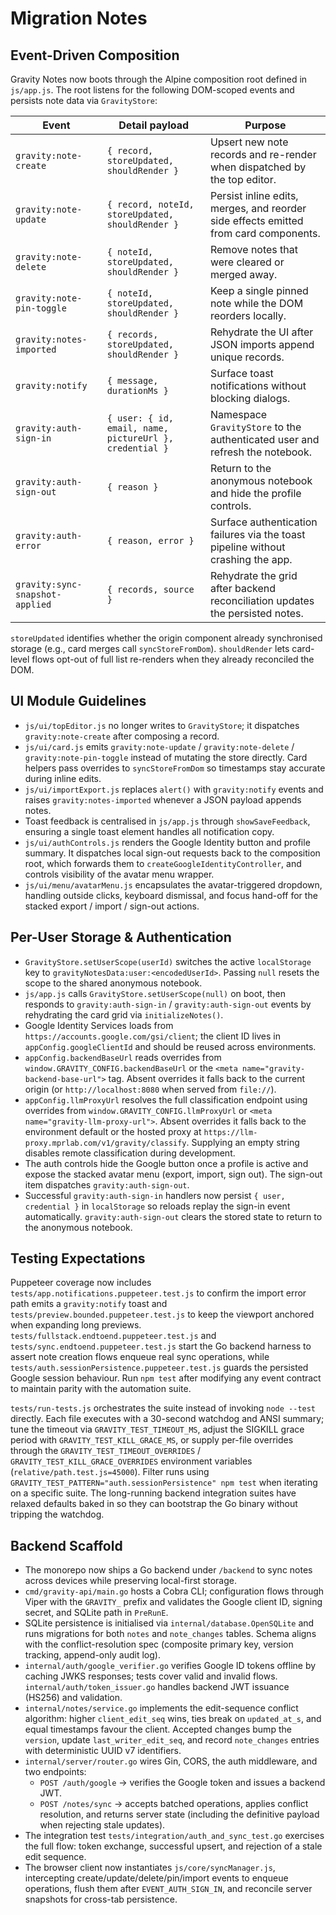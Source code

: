 # Migration Notes

## Event-Driven Composition

Gravity Notes now boots through the Alpine composition root defined in `js/app.js`. The root listens for the following
DOM-scoped events and persists note data via `GravityStore`:

| Event | Detail payload | Purpose |
| --- | --- | --- |
| `gravity:note-create` | `{ record, storeUpdated, shouldRender }` | Upsert new note records and re-render when dispatched by the top editor. |
| `gravity:note-update` | `{ record, noteId, storeUpdated, shouldRender }` | Persist inline edits, merges, and reorder side effects emitted from card components. |
| `gravity:note-delete` | `{ noteId, storeUpdated, shouldRender }` | Remove notes that were cleared or merged away. |
| `gravity:note-pin-toggle` | `{ noteId, storeUpdated, shouldRender }` | Keep a single pinned note while the DOM reorders locally. |
| `gravity:notes-imported` | `{ records, storeUpdated, shouldRender }` | Rehydrate the UI after JSON imports append unique records. |
| `gravity:notify` | `{ message, durationMs }` | Surface toast notifications without blocking dialogs. |
| `gravity:auth-sign-in` | `{ user: { id, email, name, pictureUrl }, credential }` | Namespace `GravityStore` to the authenticated user and refresh the notebook. |
| `gravity:auth-sign-out` | `{ reason }` | Return to the anonymous notebook and hide the profile controls. |
| `gravity:auth-error` | `{ reason, error }` | Surface authentication failures via the toast pipeline without crashing the app. |
| `gravity:sync-snapshot-applied` | `{ records, source }` | Rehydrate the grid after backend reconciliation updates the persisted notes. |

`storeUpdated` identifies whether the origin component already synchronised storage (e.g., card merges call
`syncStoreFromDom`). `shouldRender` lets card-level flows opt-out of full list re-renders when they already reconciled
the DOM.

## UI Module Guidelines

* `js/ui/topEditor.js` no longer writes to `GravityStore`; it dispatches `gravity:note-create` after composing a record.
* `js/ui/card.js` emits `gravity:note-update` / `gravity:note-delete` / `gravity:note-pin-toggle` instead of mutating the
  store directly. Card helpers pass overrides to `syncStoreFromDom` so timestamps stay accurate during inline edits.
* `js/ui/importExport.js` replaces `alert()` with `gravity:notify` events and raises `gravity:notes-imported` whenever a
  JSON payload appends notes.
* Toast feedback is centralised in `js/app.js` through `showSaveFeedback`, ensuring a single toast element handles all
  notification copy.
* `js/ui/authControls.js` renders the Google Identity button and profile summary. It dispatches local sign-out requests
  back to the composition root, which forwards them to `createGoogleIdentityController`, and controls visibility of the
  avatar menu wrapper.
* `js/ui/menu/avatarMenu.js` encapsulates the avatar-triggered dropdown, handling outside clicks, keyboard dismissal,
  and focus hand-off for the stacked export / import / sign-out actions.

## Per-User Storage & Authentication

* `GravityStore.setUserScope(userId)` switches the active `localStorage` key to `gravityNotesData:user:<encodedUserId>`.
  Passing `null` resets the scope to the shared anonymous notebook.
* `js/app.js` calls `GravityStore.setUserScope(null)` on boot, then responds to `gravity:auth-sign-in` /
  `gravity:auth-sign-out` events by rehydrating the card grid via `initializeNotes()`.
* Google Identity Services loads from `https://accounts.google.com/gsi/client`; the client ID lives in
  `appConfig.googleClientId` and should be reused across environments.
* `appConfig.backendBaseUrl` reads overrides from `window.GRAVITY_CONFIG.backendBaseUrl` or the
  `<meta name="gravity-backend-base-url">` tag. Absent overrides it falls back to the current origin (or
  `http://localhost:8080` when served from `file://`).
* `appConfig.llmProxyUrl` resolves the full classification endpoint using overrides from
  `window.GRAVITY_CONFIG.llmProxyUrl` or `<meta name="gravity-llm-proxy-url">`. Absent overrides it falls back to the
  environment default or the hosted proxy at `https://llm-proxy.mprlab.com/v1/gravity/classify`. Supplying an empty
  string disables remote classification during development.
* The auth controls hide the Google button once a profile is active and expose the stacked avatar menu (export, import,
  sign out). The sign-out item dispatches `gravity:auth-sign-out`.
* Successful `gravity:auth-sign-in` handlers now persist `{ user, credential }` in `localStorage` so reloads replay the
  sign-in event automatically. `gravity:auth-sign-out` clears the stored state to return to the anonymous notebook.

## Testing Expectations

Puppeteer coverage now includes `tests/app.notifications.puppeteer.test.js` to confirm the import error path emits a
`gravity:notify` toast and `tests/preview.bounded.puppeteer.test.js` to keep the viewport anchored when expanding long
previews. `tests/fullstack.endtoend.puppeteer.test.js` and `tests/sync.endtoend.puppeteer.test.js` start the Go backend
harness to assert note creation flows enqueue real sync operations, while
`tests/auth.sessionPersistence.puppeteer.test.js` guards the persisted Google session behaviour. Run `npm test` after
modifying any event contract to maintain parity with the automation suite.

`tests/run-tests.js` orchestrates the suite instead of invoking `node --test` directly. Each file executes with a
30-second watchdog and ANSI summary; tune the timeout via `GRAVITY_TEST_TIMEOUT_MS`, adjust the SIGKILL grace period
with `GRAVITY_TEST_KILL_GRACE_MS`, or supply per-file overrides through the `GRAVITY_TEST_TIMEOUT_OVERRIDES` /
`GRAVITY_TEST_KILL_GRACE_OVERRIDES` environment variables (`relative/path.test.js=45000`). Filter runs using
`GRAVITY_TEST_PATTERN="auth.sessionPersistence" npm test` when iterating on a specific suite. The long-running backend
integration suites have relaxed defaults baked in so they can bootstrap the Go binary without tripping the watchdog.

## Backend Scaffold

* The monorepo now ships a Go backend under `/backend` to sync notes across devices while preserving local-first storage.
* `cmd/gravity-api/main.go` hosts a Cobra CLI; configuration flows through Viper with the `GRAVITY_` prefix and validates
  the Google client ID, signing secret, and SQLite path in `PreRunE`.
* SQLite persistence is initialised via `internal/database.OpenSQLite` and runs migrations for both `notes` and
  `note_changes` tables. Schema aligns with the conflict-resolution spec (composite primary key, version tracking,
  append-only audit log).
* `internal/auth/google_verifier.go` verifies Google ID tokens offline by caching JWKS responses; tests cover valid and
  invalid flows. `internal/auth/token_issuer.go` handles backend JWT issuance (HS256) and validation.
* `internal/notes/service.go` implements the edit-sequence conflict algorithm: higher `client_edit_seq` wins, ties break
  on `updated_at_s`, and equal timestamps favour the client. Accepted changes bump the `version`, update
  `last_writer_edit_seq`, and record `note_changes` entries with deterministic UUID v7 identifiers.
* `internal/server/router.go` wires Gin, CORS, the auth middleware, and two endpoints:
  - `POST /auth/google` → verifies the Google token and issues a backend JWT.
  - `POST /notes/sync` → accepts batched operations, applies conflict resolution, and returns server state (including the
    definitive payload when rejecting stale updates).
* The integration test `tests/integration/auth_and_sync_test.go` exercises the full flow: token exchange, successful
  upsert, and rejection of a stale edit sequence.
* The browser client now instantiates `js/core/syncManager.js`, intercepting create/update/delete/pin/import events to
  enqueue operations, flush them after `EVENT_AUTH_SIGN_IN`, and reconcile server snapshots for cross-tab persistence.
